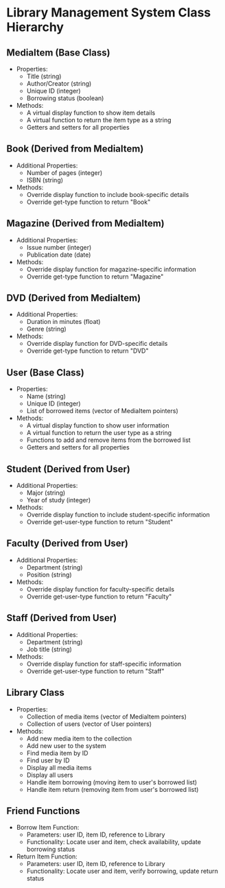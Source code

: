 # Library Management System Class Hierarchy

## MediaItem (Base Class)
- Properties:
  - Title (string)
  - Author/Creator (string)
  - Unique ID (integer)
  - Borrowing status (boolean)
- Methods:
  - A virtual display function to show item details
  - A virtual function to return the item type as a string
  - Getters and setters for all properties

## Book (Derived from MediaItem)
- Additional Properties:
  - Number of pages (integer)
  - ISBN (string)
- Methods:
  - Override display function to include book-specific details
  - Override get-type function to return "Book"

## Magazine (Derived from MediaItem)
- Additional Properties:
  - Issue number (integer)
  - Publication date (date)
- Methods:
  - Override display function for magazine-specific information
  - Override get-type function to return "Magazine"

## DVD (Derived from MediaItem)
- Additional Properties:
  - Duration in minutes (float)
  - Genre (string)
- Methods:
  - Override display function for DVD-specific details
  - Override get-type function to return "DVD"

## User (Base Class)
- Properties:
  - Name (string)
  - Unique ID (integer)
  - List of borrowed items (vector of MediaItem pointers)
- Methods:
  - A virtual display function to show user information
  - A virtual function to return the user type as a string
  - Functions to add and remove items from the borrowed list
  - Getters and setters for all properties

## Student (Derived from User)
- Additional Properties:
  - Major (string)
  - Year of study (integer)
- Methods:
  - Override display function to include student-specific information
  - Override get-user-type function to return "Student"

## Faculty (Derived from User)
- Additional Properties:
  - Department (string)
  - Position (string)
- Methods:
  - Override display function for faculty-specific details
  - Override get-user-type function to return "Faculty"

## Staff (Derived from User)
- Additional Properties:
  - Department (string)
  - Job title (string)
- Methods:
  - Override display function for staff-specific information
  - Override get-user-type function to return "Staff"

## Library Class
- Properties:
  - Collection of media items (vector of MediaItem pointers)
  - Collection of users (vector of User pointers)
- Methods:
  - Add new media item to the collection
  - Add new user to the system
  - Find media item by ID
  - Find user by ID
  - Display all media items
  - Display all users
  - Handle item borrowing (moving item to user's borrowed list)
  - Handle item return (removing item from user's borrowed list)

## Friend Functions
- Borrow Item Function:
  - Parameters: user ID, item ID, reference to Library
  - Functionality: Locate user and item, check availability, update borrowing status
- Return Item Function:
  - Parameters: user ID, item ID, reference to Library
  - Functionality: Locate user and item, verify borrowing, update return status
